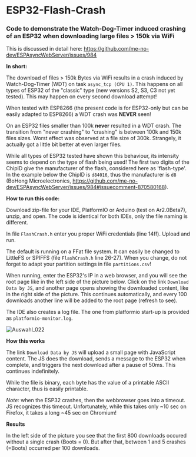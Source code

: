 # ESP32-Flash-Crash
### Code to demonstrate the Watch-Dog-Timer induced crashing of an ESP32 when downloading large files > 150k via WiFi

This is discussed in detail here: https://github.com/me-no-dev/ESPAsyncWebServer/issues/984

**In short:** 

The download of files > 150k Bytes via WiFi results in a crash induced by Watch-Dog-Timer (WDT) on task `async_tcp (CPU 1)`. This happens on all types of ESP32 of the "classic" type (new versions S2, S3, C3 not yet tested). This may happen on every second download attempt!

When tested with ESP8266 (the present code is for ESP32-only but can be easily adapted to ESP8266) a WDT crash was **NEVER** seen!

On an ESP32 files smaller than 100k **never** resulted in a WDT crash. The transition from "never crashing" to "crashing" is between 100k and 150k files sizes. Worst effect was observed at a file size of 300k. Strangely, it actually got a little bit better at even larger files.

While all types of ESP32 tested have shown this behaviour, its intensity seems to depend on the type of flash being used! The first two digits of the ChipID give the manufacturer of the flash, considered here as 'flash-type'. In the example below the ChipID is `d84016`, thus the manufacturer is `d8` (BoHong Microelectronics, https://github.com/me-no-dev/ESPAsyncWebServer/issues/984#issuecomment-870580168).

**How to run this code:**

Download zip-file for your IDE, PlatformIO or Arduino (test on Ar2.0Beta7), unzip, and open. The code is identical for both IDEs, only the file naming is different. 

In file `FlashCrash.h` enter you proper WiFi credentials (line 14ff). Upload and run.

The default is running on a FFat file system. It can easily be changed to LittleFS or SPIFFS (file `FlashCrash.h` line 26-27). When you change, do not forget to adapt your partition settings in file `partitions.csv`!

When running, enter the ESP32's IP in a web browser, and you will see the root page like in the left side of the picture below. Click on the link `Download Data by JS`, and another page opens showing the downloaded content, like in the right side of the picture. This continues automatically, and every 100 downloads another line will be added to the root page (refresh to see).

The IDE also creates a log file. The one from platformio start-up is provided as `platformio-monitor.log`.

![Auswahl_022](https://user-images.githubusercontent.com/9335726/126503324-2452d67c-21b1-4fc1-8a1d-9883ccb4bfc4.png)

**How this works**

The link `Download Data by JS` will upload a small page with JavaScript content. The JS does the download, sends a message to the ESP32 when complete, and triggers the next download after a pause of 50ms. This continues indefinitely.

While the file is binary, each byte has the value of a printable ASCII character, thus is easily printable.

*Note:* when the ESP32 crashes, then the webbrowser goes into a timeout. JS recognizes this timeout. Unfortunately, while this takes only ~10 sec on Firefox, it takes a long ~45 sec on Chromium!

**Results**

In the left side of the picture you see that the first 800 downloads occured without a single crash (Boots = 0). But after that, between 1 and 5 crashes (=Boots) occurred per 100 downloads. 


